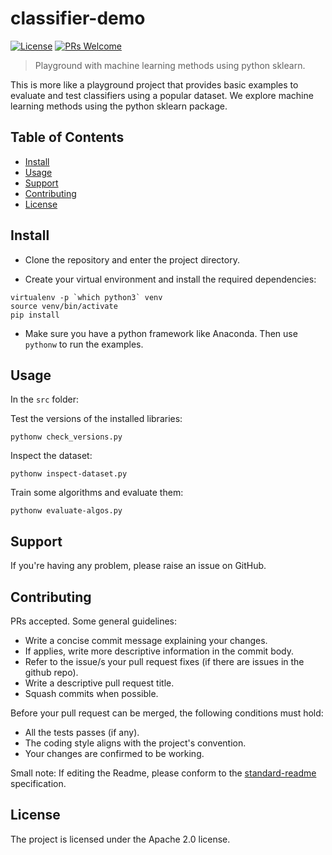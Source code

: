 # classifier-demo

[![License](https://img.shields.io/badge/License-Apache%202.0-blue.svg)](https://opensource.org/licenses/Apache-2.0)
[![PRs Welcome](https://img.shields.io/badge/PRs-welcome-brightgreen.svg?style=flat-square)](http://makeapullrequest.com)

> Playground with machine learning methods using python sklearn. 

This is more like a playground project that provides basic examples to evaluate and test classifiers using a popular dataset. We explore machine learning methods using the python sklearn package.

## Table of Contents

- [Install](#install)
- [Usage](#usage)
- [Support](#support)
- [Contributing](#contributing)
- [License](#license)

## Install
- Clone the repository and enter the project directory.

- Create your virtual environment and install the required dependencies:

```
virtualenv -p `which python3` venv
source venv/bin/activate
pip install
```

- Make sure you have a python framework like Anaconda. Then use `pythonw` to run the examples.

## Usage
In the `src` folder:

Test the versions of the installed libraries:

```
pythonw check_versions.py
```

Inspect the dataset:

```
pythonw inspect-dataset.py
```

Train some algorithms and evaluate them:

```
pythonw evaluate-algos.py
```

## Support
If you're having any problem, please raise an issue on GitHub.

## Contributing
PRs accepted. Some general guidelines:

- Write a concise commit message explaining your changes.
- If applies, write more descriptive information in the commit body.
- Refer to the issue/s your pull request fixes (if there are issues in the github repo).
- Write a descriptive pull request title.
- Squash commits when possible.

Before your pull request can be merged, the following conditions must hold:

- All the tests passes (if any).
- The coding style aligns with the project's convention.
- Your changes are confirmed to be working.



Small note: If editing the Readme, please conform to the [standard-readme](https://github.com/RichardLitt/standard-readme) specification.

## License
The project is licensed under the Apache 2.0 license.
